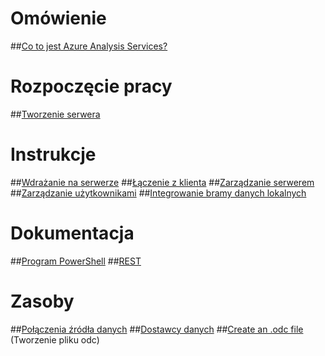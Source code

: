 # Omówienie
##[Co to jest Azure Analysis Services?](analysis-services-overview.md)
# Rozpoczęcie pracy
##[Tworzenie serwera](analysis-services-create-server.md)

# Instrukcje 
##[Wdrażanie na serwerze](analysis-services-deploy.md)
##[Łączenie z klienta](analysis-services-connect.md)
##[Zarządzanie serwerem](analysis-services-manage.md)
##[Zarządzanie użytkownikami](analysis-services-manage-users.md)
##[Integrowanie bramy danych lokalnych](analysis-services-gateway.md)

# Dokumentacja
##[Program PowerShell](analysis-services-powershell.md)
##[REST](/rest/api/analysisservices)

# Zasoby
##[Połączenia źródła danych](analysis-services-datasource.md)
##[Dostawcy danych](analysis-services-data-providers.md)
##[Create an .odc file](analysis-services-odc.md) (Tworzenie pliku odc)
